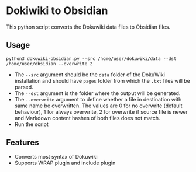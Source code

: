 # Dokiwiki to Obsidian

This python script converts the Dokuwiki data files to Obsidian files.

## Usage

```
python3 dokuwiki-obsidian.py --src /home/user/dokuwiki/data --dst /home/user/obsidian --overwrite 2
````

- The `--src` argument should be the `data` folder of the DokuWiki installation and should have `pages` folder from which the `.txt` files will be parsed.
- The `--dst` argument is the folder where the output will be generated.
- The `--overwrite` argument to define whether a file in destination with same name be overwritten. The values are 0 for no overwrite (default behaviour), 1 for always overwrite, 2 for overwrite if source file is newer and Markdown content hashes of both files does not match.
- Run the script


## Features
- Converts most syntax of Dokuwiki
- Supports WRAP plugin and include plugin
